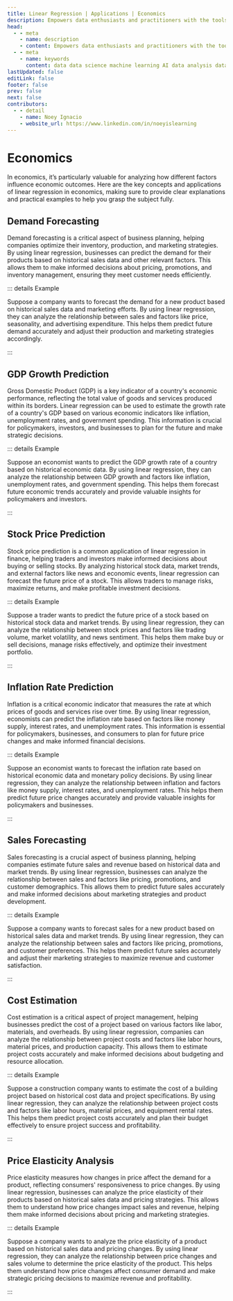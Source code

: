 ```yaml
---
title: Linear Regression | Applications | Economics
description: Empowers data enthusiasts and practitioners with the tools and knowledge to unlock the potential of data.
head:
  - - meta
    - name: description
    - content: Empowers data enthusiasts and practitioners with the tools and knowledge to unlock the potential of data.
  - - meta
    - name: keywords
      content: data data science machine learning AI data analysis data-driven data enthusiasts data practitioners
lastUpdated: false
editLink: false
footer: false
prev: false
next: false
contributors:
  - - detail
    - name: Noey Ignacio
    - website_url: https://www.linkedin.com/in/noeyislearning
---
```


# Economics

In economics, it’s particularly valuable for analyzing how different factors influence economic outcomes. Here are the key concepts and applications of linear regression in economics, making sure to provide clear explanations and practical examples to help you grasp the subject fully.

## Demand Forecasting

Demand forecasting is a critical aspect of business planning, helping companies optimize their inventory, production, and marketing strategies. By using linear regression, businesses can predict the demand for their products based on historical sales data and other relevant factors. This allows them to make informed decisions about pricing, promotions, and inventory management, ensuring they meet customer needs efficiently.

::: details Example

Suppose a company wants to forecast the demand for a new product based on historical sales data and marketing efforts. By using linear regression, they can analyze the relationship between sales and factors like price, seasonality, and advertising expenditure. This helps them predict future demand accurately and adjust their production and marketing strategies accordingly.

:::

## GDP Growth Prediction

Gross Domestic Product (GDP) is a key indicator of a country's economic performance, reflecting the total value of goods and services produced within its borders. Linear regression can be used to estimate the growth rate of a country's GDP based on various economic indicators like inflation, unemployment rates, and government spending. This information is crucial for policymakers, investors, and businesses to plan for the future and make strategic decisions.

::: details Example

Suppose an economist wants to predict the GDP growth rate of a country based on historical economic data. By using linear regression, they can analyze the relationship between GDP growth and factors like inflation, unemployment rates, and government spending. This helps them forecast future economic trends accurately and provide valuable insights for policymakers and investors.

:::

## Stock Price Prediction

Stock price prediction is a common application of linear regression in finance, helping traders and investors make informed decisions about buying or selling stocks. By analyzing historical stock data, market trends, and external factors like news and economic events, linear regression can forecast the future price of a stock. This allows traders to manage risks, maximize returns, and make profitable investment decisions.

::: details Example

Suppose a trader wants to predict the future price of a stock based on historical stock data and market trends. By using linear regression, they can analyze the relationship between stock prices and factors like trading volume, market volatility, and news sentiment. This helps them make buy or sell decisions, manage risks effectively, and optimize their investment portfolio.

:::

## Inflation Rate Prediction

Inflation is a critical economic indicator that measures the rate at which prices of goods and services rise over time. By using linear regression, economists can predict the inflation rate based on factors like money supply, interest rates, and unemployment rates. This information is essential for policymakers, businesses, and consumers to plan for future price changes and make informed financial decisions.

::: details Example

Suppose an economist wants to forecast the inflation rate based on historical economic data and monetary policy decisions. By using linear regression, they can analyze the relationship between inflation and factors like money supply, interest rates, and unemployment rates. This helps them predict future price changes accurately and provide valuable insights for policymakers and businesses.

:::

## Sales Forecasting

Sales forecasting is a crucial aspect of business planning, helping companies estimate future sales and revenue based on historical data and market trends. By using linear regression, businesses can analyze the relationship between sales and factors like pricing, promotions, and customer demographics. This allows them to predict future sales accurately and make informed decisions about marketing strategies and product development.

::: details Example

Suppose a company wants to forecast sales for a new product based on historical sales data and market trends. By using linear regression, they can analyze the relationship between sales and factors like pricing, promotions, and customer preferences. This helps them predict future sales accurately and adjust their marketing strategies to maximize revenue and customer satisfaction.

:::

## Cost Estimation

Cost estimation is a critical aspect of project management, helping businesses predict the cost of a project based on various factors like labor, materials, and overheads. By using linear regression, companies can analyze the relationship between project costs and factors like labor hours, material prices, and production capacity. This allows them to estimate project costs accurately and make informed decisions about budgeting and resource allocation.

::: details Example

Suppose a construction company wants to estimate the cost of a building project based on historical cost data and project specifications. By using linear regression, they can analyze the relationship between project costs and factors like labor hours, material prices, and equipment rental rates. This helps them predict project costs accurately and plan their budget effectively to ensure project success and profitability.

:::

## Price Elasticity Analysis

Price elasticity measures how changes in price affect the demand for a product, reflecting consumers' responsiveness to price changes. By using linear regression, businesses can analyze the price elasticity of their products based on historical sales data and pricing strategies. This allows them to understand how price changes impact sales and revenue, helping them make informed decisions about pricing and marketing strategies.

::: details Example

Suppose a company wants to analyze the price elasticity of a product based on historical sales data and pricing changes. By using linear regression, they can analyze the relationship between price changes and sales volume to determine the price elasticity of the product. This helps them understand how price changes affect consumer demand and make strategic pricing decisions to maximize revenue and profitability.

:::

